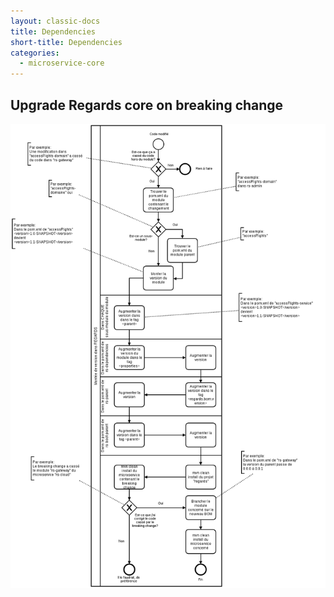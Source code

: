 ```yaml
---
layout: classic-docs
title: Dependencies
short-title: Dependencies
categories:
  - microservice-core
---
```


## Upgrade Regards core on breaking change

![](/assets/images/core/UpgradeRegardsVersion.png)
